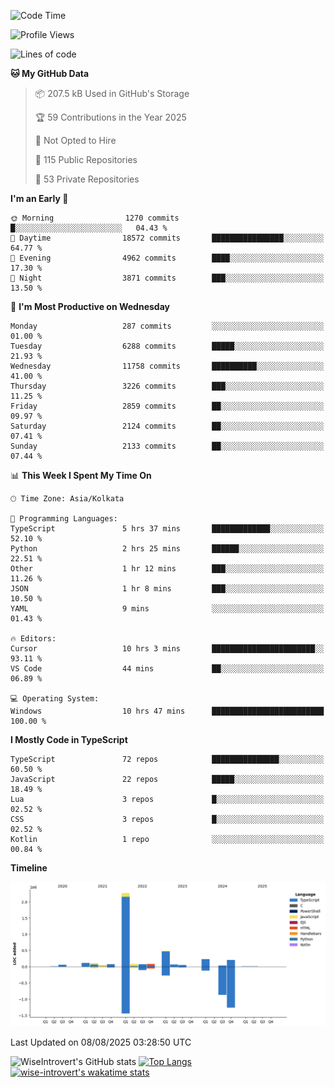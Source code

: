 <!--START_SECTION:waka-->
![Code Time](http://img.shields.io/badge/Code%20Time-2%2C432%20hrs%2036%20mins-blue)

![Profile Views](http://img.shields.io/badge/Profile%20Views-0-blue)

![Lines of code](https://img.shields.io/badge/From%20Hello%20World%20I%27ve%20Written-4.0%20million%20lines%20of%20code-blue)

**🐱 My GitHub Data** 

> 📦 207.5 kB Used in GitHub's Storage 
 > 
> 🏆 59 Contributions in the Year 2025
 > 
> 🚫 Not Opted to Hire
 > 
> 📜 115 Public Repositories 
 > 
> 🔑 53 Private Repositories 
 > 
**I'm an Early 🐤** 

```text
🌞 Morning                1270 commits        █░░░░░░░░░░░░░░░░░░░░░░░░   04.43 % 
🌆 Daytime                18572 commits       ████████████████░░░░░░░░░   64.77 % 
🌃 Evening                4962 commits        ████░░░░░░░░░░░░░░░░░░░░░   17.30 % 
🌙 Night                  3871 commits        ███░░░░░░░░░░░░░░░░░░░░░░   13.50 % 
```
📅 **I'm Most Productive on Wednesday** 

```text
Monday                   287 commits         ░░░░░░░░░░░░░░░░░░░░░░░░░   01.00 % 
Tuesday                  6288 commits        █████░░░░░░░░░░░░░░░░░░░░   21.93 % 
Wednesday                11758 commits       ██████████░░░░░░░░░░░░░░░   41.00 % 
Thursday                 3226 commits        ███░░░░░░░░░░░░░░░░░░░░░░   11.25 % 
Friday                   2859 commits        ██░░░░░░░░░░░░░░░░░░░░░░░   09.97 % 
Saturday                 2124 commits        ██░░░░░░░░░░░░░░░░░░░░░░░   07.41 % 
Sunday                   2133 commits        ██░░░░░░░░░░░░░░░░░░░░░░░   07.44 % 
```


📊 **This Week I Spent My Time On** 

```text
🕑︎ Time Zone: Asia/Kolkata

💬 Programming Languages: 
TypeScript               5 hrs 37 mins       █████████████░░░░░░░░░░░░   52.10 % 
Python                   2 hrs 25 mins       ██████░░░░░░░░░░░░░░░░░░░   22.51 % 
Other                    1 hr 12 mins        ███░░░░░░░░░░░░░░░░░░░░░░   11.26 % 
JSON                     1 hr 8 mins         ███░░░░░░░░░░░░░░░░░░░░░░   10.50 % 
YAML                     9 mins              ░░░░░░░░░░░░░░░░░░░░░░░░░   01.43 % 

🔥 Editors: 
Cursor                   10 hrs 3 mins       ███████████████████████░░   93.11 % 
VS Code                  44 mins             ██░░░░░░░░░░░░░░░░░░░░░░░   06.89 % 

💻 Operating System: 
Windows                  10 hrs 47 mins      █████████████████████████   100.00 % 
```

**I Mostly Code in TypeScript** 

```text
TypeScript               72 repos            ███████████████░░░░░░░░░░   60.50 % 
JavaScript               22 repos            █████░░░░░░░░░░░░░░░░░░░░   18.49 % 
Lua                      3 repos             █░░░░░░░░░░░░░░░░░░░░░░░░   02.52 % 
CSS                      3 repos             █░░░░░░░░░░░░░░░░░░░░░░░░   02.52 % 
Kotlin                   1 repo              ░░░░░░░░░░░░░░░░░░░░░░░░░   00.84 % 
```



**Timeline**

![Lines of Code chart](https://raw.githubusercontent.com/wise-introvert/wise-introvert/master/assets/bar_graph.png)


 Last Updated on 08/08/2025 03:28:50 UTC
<!--END_SECTION:waka-->

![WiseIntrovert's GitHub stats](https://github-readme-stats.vercel.app/api?username=wise-introvert&count_private=true&show_icons=true)
[![Top Langs](https://github-readme-stats.vercel.app/api/top-langs/?username=wise-introvert&langs_count=10)](https://github.com/anuraghazra/github-readme-stats)
[![wise-introvert's wakatime stats](https://github-readme-stats.vercel.app/api/wakatime?username=wiseintrovert)](https://github.com/anuraghazra/github-readme-stats)
